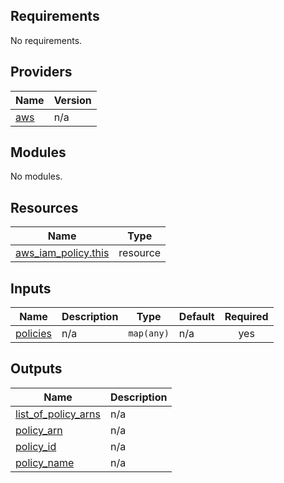<!-- BEGIN_TF_DOCS -->
## Requirements

No requirements.

## Providers

| Name | Version |
|------|---------|
| <a name="provider_aws"></a> [aws](#provider\_aws) | n/a |

## Modules

No modules.

## Resources

| Name | Type |
|------|------|
| [aws_iam_policy.this](https://registry.terraform.io/providers/hashicorp/aws/latest/docs/resources/iam_policy) | resource |

## Inputs

| Name | Description | Type | Default | Required |
|------|-------------|------|---------|:--------:|
| <a name="input_policies"></a> [policies](#input\_policies) | n/a | `map(any)` | n/a | yes |

## Outputs

| Name | Description |
|------|-------------|
| <a name="output_list_of_policy_arns"></a> [list\_of\_policy\_arns](#output\_list\_of\_policy\_arns) | n/a |
| <a name="output_policy_arn"></a> [policy\_arn](#output\_policy\_arn) | n/a |
| <a name="output_policy_id"></a> [policy\_id](#output\_policy\_id) | n/a |
| <a name="output_policy_name"></a> [policy\_name](#output\_policy\_name) | n/a |
<!-- END_TF_DOCS -->
